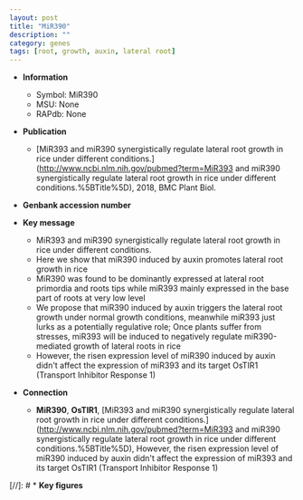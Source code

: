 ```yaml
---
layout: post
title: "MiR390"
description: ""
category: genes
tags: [root, growth, auxin, lateral root]
---
```


* **Information**  
    + Symbol: MiR390  
    + MSU: None  
    + RAPdb: None  

* **Publication**  
    + [MiR393 and miR390 synergistically regulate lateral root growth in rice under different conditions.](http://www.ncbi.nlm.nih.gov/pubmed?term=MiR393 and miR390 synergistically regulate lateral root growth in rice under different conditions.%5BTitle%5D), 2018, BMC Plant Biol.

* **Genbank accession number**  

* **Key message**  
    + MiR393 and miR390 synergistically regulate lateral root growth in rice under different conditions.
    + Here we show that miR390 induced by auxin promotes lateral root growth in rice
    + MiR390 was found to be dominantly expressed at lateral root primordia and roots tips while miR393 mainly expressed in the base part of roots at very low level
    + We propose that miR390 induced by auxin triggers the lateral root growth under normal growth conditions, meanwhile miR393 just lurks as a potentially regulative role; Once plants suffer from stresses, miR393 will be induced to negatively regulate miR390-mediated growth of lateral roots in rice
    + However, the risen expression level of miR390 induced by auxin didn't affect the expression of miR393 and its target OsTIR1 (Transport Inhibitor Response 1)

* **Connection**  
    + __MiR390__, __OsTIR1__, [MiR393 and miR390 synergistically regulate lateral root growth in rice under different conditions.](http://www.ncbi.nlm.nih.gov/pubmed?term=MiR393 and miR390 synergistically regulate lateral root growth in rice under different conditions.%5BTitle%5D),  However, the risen expression level of miR390 induced by auxin didn't affect the expression of miR393 and its target OsTIR1 (Transport Inhibitor Response 1)

[//]: # * **Key figures**  


